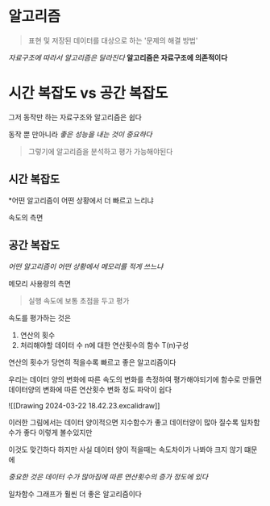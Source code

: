 
# 알고리즘
> 표현 및 저장된 데이터를 대상으로 하는 '문제의 해결 방법'

*자료구조에 따라서 알고리즘은 달라진다*
**알고리즘은 자료구조에 의존적이다**

# 시간 복잡도 vs 공간 복잡도 

그저 동작만 하는 자료구조와 알고리즘은 쉽다

동작 뿐 만아니라 *좋은 성능을 내는 것이 중요하다*

> 그렇기에 알고리즘을 분석하고 평가 가능해야된다

## 시간 복잡도
*어떤 알고리즘이 어떤 상황에서 더 빠르고 느리냐 

속도의 측면 

## 공간 복잡도 
*어떤 알고리즘이 어떤 상황에서 메모리를 적게 쓰느냐*

메모리 사용량의 측면 

> 실행 속도에 보통 초점을 두고 평가 


속도를 평가하는 것은 

1. 연산의 횟수
2. 처리해야할 데이터 수 n에 대한 연산횟수의 함수 T(n)구성

연산의 횟수가 당연히 적을수록 빠르고 좋은 알고리즘이다

우리는 데이터 양의 변화에 따른 속도의 변화를 측정하여 평가해야되기에
함수로 만들면 데이터양의 변화에 따른 연산횟수 변화 정도 파악이 쉽다

![[Drawing 2024-03-22 18.42.23.excalidraw]]

이러한 그림에서는 데이터 양이적으면 지수함수가 좋고 
데이터양이 많아 질수록 일차함수가 좋다 이렇게 볼수있지만

이것도 맞긴하다
하지만 사실 데이터 양이 적을때는 속도차이가 나봐야 크지 않기 떄문에

*중요한 것은 데이터 수가 많아짐에 따른 연산횟수의 증가 정도에 있다*

일차함수 그래프가 훨씬 더 좋은 알고리즘이다 

